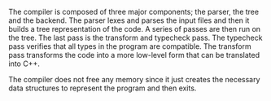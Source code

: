 The compiler is composed of three major components; the parser, the tree and the
backend. The parser lexes and parses the input files and then it builds a tree 
representation of the code. A series of passes are then run on the tree. The 
last pass is the transform and typecheck pass. The typecheck pass verifies that
all types in the program are compatible. The transform pass transforms the code
into a more low-level form that can be translated into C++.

The compiler does not free any memory since it just creates the necessary data 
structures to represent the program and then exits.
